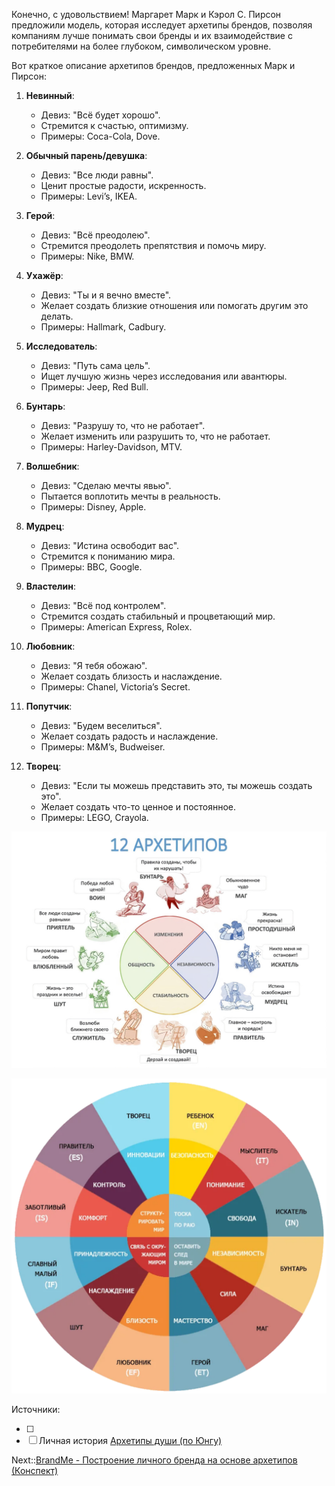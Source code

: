 Конечно, с удовольствием! Маргарет Марк и Кэрол С. Пирсон предложили модель, которая исследует архетипы брендов, позволяя компаниям лучше понимать свои бренды и их взаимодействие с потребителями на более глубоком, символическом уровне.

Вот краткое описание архетипов брендов, предложенных Марк и Пирсон:

1. **Невинный**:
   
   * Девиз: "Всё будет хорошо".
   * Стремится к счастью, оптимизму.
   * Примеры: Coca-Cola, Dove.
1. **Обычный парень/девушка**:
   
   * Девиз: "Все люди равны".
   * Ценит простые радости, искренность.
   * Примеры: Levi’s, IKEA.
1. **Герой**:
   
   * Девиз: "Всё преодолею".
   * Стремится преодолеть препятствия и помочь миру.
   * Примеры: Nike, BMW.
1. **Ухажёр**:
   
   * Девиз: "Ты и я вечно вместе".
   * Желает создать близкие отношения или помогать другим это делать.
   * Примеры: Hallmark, Cadbury.
1. **Исследователь**:
   
   * Девиз: "Путь сама цель".
   * Ищет лучшую жизнь через исследования или авантюры.
   * Примеры: Jeep, Red Bull.
1. **Бунтарь**:
   
   * Девиз: "Разрушу то, что не работает".
   * Желает изменить или разрушить то, что не работает.
   * Примеры: Harley-Davidson, MTV.
1. **Волшебник**:
   
   * Девиз: "Сделаю мечты явью".
   * Пытается воплотить мечты в реальность.
   * Примеры: Disney, Apple.
1. **Мудрец**:
   
   * Девиз: "Истина освободит вас".
   * Стремится к пониманию мира.
   * Примеры: BBC, Google.
1. **Властелин**:
   
   * Девиз: "Всё под контролем".
   * Стремится создать стабильный и процветающий мир.
   * Примеры: American Express, Rolex.
1. **Любовник**:
   
   * Девиз: "Я тебя обожаю".
   * Желает создать близость и наслаждение.
   * Примеры: Chanel, Victoria’s Secret.
1. **Попутчик**:
   
   * Девиз: "Будем веселиться".
   * Желает создать радость и наслаждение.
   * Примеры: M&M’s, Budweiser.
1. **Творец**:
   
   * Девиз: "Если ты можешь представить это, ты можешь создать это".
   * Желает создать что-то ценное и постоянное.
   * Примеры: LEGO, Crayola.

![Pasted image 20231124094342.png](Pasted%20image%2020231124094342.png)

![12 - архетипов мотивация 20231124094333.png](12%20-%20%D0%B0%D1%80%D1%85%D0%B5%D1%82%D0%B8%D0%BF%D0%BE%D0%B2%20%D0%BC%D0%BE%D1%82%D0%B8%D0%B2%D0%B0%D1%86%D0%B8%D1%8F%2020231124094333.png)

Источники:

* [ ] 
* [ ] Личная история [Архетипы души (по Юнгу)](https://yagaya-baba.ru/page/about-archetype.html)

Next::[BrandMe - Построение личного бренда на основе архетипов (Конспект)](BrandMe%20-%20%D0%9F%D0%BE%D1%81%D1%82%D1%80%D0%BE%D0%B5%D0%BD%D0%B8%D0%B5%20%D0%BB%D0%B8%D1%87%D0%BD%D0%BE%D0%B3%D0%BE%20%D0%B1%D1%80%D0%B5%D0%BD%D0%B4%D0%B0%20%D0%BD%D0%B0%20%D0%BE%D1%81%D0%BD%D0%BE%D0%B2%D0%B5%20%D0%B0%D1%80%D1%85%D0%B5%D1%82%D0%B8%D0%BF%D0%BE%D0%B2%20%28%D0%9A%D0%BE%D0%BD%D1%81%D0%BF%D0%B5%D0%BA%D1%82%29.md)
